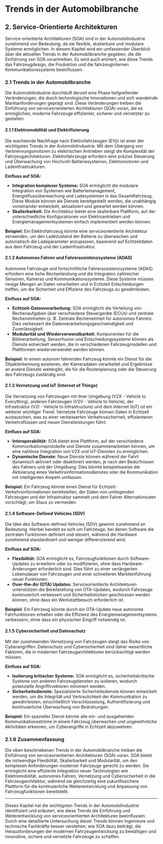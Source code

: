 # Trends in der Automobilbranche

## 2. **Service-Orientierte Architekturen**

Service-orientierte Architekturen (SOA) sind in der Automobilindustrie zunehmend von Bedeutung, da sie flexible, skalierbare und modulare Systeme ermöglichen. In diesem Kapitel wird ein umfassender Überblick über die aktuellen Trends in der Automobilbranche gegeben, die die Einführung von SOA vorantreiben. Es wird auch erörtert, wie diese Trends das Fahrzeugdesign, die Produktion und die fahrzeuginternen Kommunikationssysteme beeinflussen.

### 2.1 **Trends in der Automobilbranche**

Die Automobilindustrie durchläuft derzeit eine Phase tiefgreifender Veränderungen, die durch technologische Innovationen und sich wandelnde Marktanforderungen geprägt sind. Diese Veränderungen treiben die Einführung von serviceorientierten Architekturen (SOA) voran, die es ermöglichen, moderne Fahrzeuge effizienter, sicherer und vernetzter zu gestalten.

#### 2.1.1 **Elektromobilität und Elektrifizierung**

Die wachsende Nachfrage nach Elektrofahrzeugen (EVs) ist einer der wichtigsten Trends in der Automobilindustrie. Mit dem Übergang von Verbrennungsmotoren zu elektrischen Antrieben steigt die Komplexität der Fahrzeugarchitekturen. Elektrofahrzeuge erfordern eine präzise Steuerung und Überwachung von Hochvolt-Batteriesystemen, Elektromotoren und Ladeinfrastrukturen.

**Einfluss auf SOA:**
- **Integration komplexer Systeme:** SOA ermöglicht die modulare Integration von Systemen wie Batteriemanagement, Energieflussüberwachung und Ladesystemen in das Gesamtfahrzeug. Diese Module können als Dienste bereitgestellt werden, die unabhängig voneinander entwickelt, aktualisiert und gewartet werden können.
- **Skalierbarkeit:** Die Architektur bietet eine skalierbare Plattform, auf der unterschiedliche Konfigurationen von Elektroantrieben und Energiemanagementsystemen einfach implementiert werden können.

**Beispiel:**
Ein Elektrofahrzeug könnte eine serviceorientierte Architektur verwenden, um den Ladezustand der Batterie zu überwachen und automatisch die Ladeparameter anzupassen, basierend auf Echtzeitdaten aus dem Fahrzeug und der Ladeinfrastruktur.

#### 2.1.2 **Autonomes Fahren und Fahrerassistenzsysteme (ADAS)**

Autonome Fahrzeuge und fortschrittliche Fahrerassistenzsysteme (ADAS) erfordern eine hohe Rechenleistung und die Integration zahlreicher Sensoren, Kameras und Kommunikationssysteme. Diese Systeme müssen riesige Mengen an Daten verarbeiten und in Echtzeit Entscheidungen treffen, um die Sicherheit und Effizienz des Fahrzeugs zu gewährleisten.

**Einfluss auf SOA:**
- **Echtzeit-Datenverarbeitung:** SOA ermöglicht die Verteilung von Rechenaufgaben über verschiedene Steuergeräte (ECUs) und zentrale Recheneinheiten (z. B. Zentrale Recheneinheit für autonomes Fahren). Dies verbessert die Datenverarbeitungsgeschwindigkeit und Zuverlässigkeit.
- **Modularität und Wiederverwendbarkeit:** Komponenten für die Bildverarbeitung, Sensorfusion und Entscheidungssysteme können als Dienste entwickelt werden, die in verschiedenen Fahrzeugmodellen und Plattformen wiederverwendet werden können.

**Beispiel:**
In einem autonom fahrenden Fahrzeug könnte ein Dienst für die Objekterkennung existieren, der Kameradaten verarbeitet und Ergebnisse an andere Dienste weitergibt, die für die Routenplanung oder die Steuerung des Fahrzeugs zuständig sind.

#### 2.1.3 **Vernetzung und IoT (Internet of Things)**

Die Vernetzung von Fahrzeugen mit ihrer Umgebung (V2X - Vehicle to Everything), anderen Fahrzeugen (V2V - Vehicle to Vehicle), der Infrastruktur (V2I - Vehicle to Infrastructure) und dem Internet (IoT) ist ein weiterer wichtiger Trend. Vernetzte Fahrzeuge können Daten in Echtzeit austauschen, was zu einer verbesserten Verkehrssicherheit, effizienteren Verkehrsflüssen und neuen Dienstleistungen führt.

**Einfluss auf SOA:**
- **Interoperabilität:** SOA bietet eine Plattform, auf der verschiedene Kommunikationsprotokolle und Dienste zusammenarbeiten können, um eine nahtlose Integration von V2X und IoT-Diensten zu ermöglichen.
- **Dynamische Dienste:** Neue Dienste können während der Fahrt dynamisch aktiviert oder deaktiviert werden, je nach den Bedürfnissen des Fahrers und der Umgebung. Dies könnte beispielsweise die Aktivierung eines Verkehrsinformationsdienstes oder die Kommunikation mit intelligenten Ampeln umfassen.

**Beispiel:**
Ein Fahrzeug könnte einen Dienst für Echtzeit-Verkehrsinformationen bereitstellen, der Daten von umliegenden Fahrzeugen und der Infrastruktur sammelt und dem Fahrer Alternativrouten vorschlägt, um Staus zu vermeiden.

#### 2.1.4 **Software-Defined Vehicles (SDV)**

Die Idee des Software-defined Vehicles (SDV) gewinnt zunehmend an Bedeutung. Hierbei handelt es sich um Fahrzeuge, bei denen Software die zentralen Funktionen definiert und steuert, während die Hardware zunehmend standardisiert und weniger differenzierend wird.

**Einfluss auf SOA:**
- **Flexibilität:** SOA ermöglicht es, Fahrzeugfunktionen durch Software-Updates zu erweitern oder zu modifizieren, ohne dass Hardware-Änderungen erforderlich sind. Dies führt zu einer verlängerten Lebensdauer von Fahrzeugen und einer schnelleren Markteinführung neuer Funktionen.
- **Over-the-Air (OTA) Updates:** Serviceorientierte Architekturen unterstützen die Bereitstellung von OTA-Updates, wodurch Fahrzeuge kontinuierlich verbessert und Sicherheitslücken geschlossen werden können, ohne dass ein Werkstattbesuch erforderlich ist.

**Beispiel:**
Ein Fahrzeug könnte durch ein OTA-Update neue autonome Fahrfunktionen erhalten oder die Effizienz des Energiemanagementsystems verbessern, ohne dass ein physischer Eingriff notwendig ist.

#### 2.1.5 **Cybersicherheit und Datenschutz**

Mit der zunehmenden Vernetzung von Fahrzeugen steigt das Risiko von Cyberangriffen. Datenschutz und Cybersicherheit sind daher wesentliche Faktoren, die in modernen Fahrzeugarchitekturen berücksichtigt werden müssen.

**Einfluss auf SOA:**
- **Isolierung kritischer Systeme:** SOA ermöglicht es, sicherheitskritische Systeme von anderen Fahrzeugdiensten zu isolieren, wodurch potenzielle Angriffsvektoren minimiert werden.
- **Sicherheitsdienste:** Spezialisierte Sicherheitsdienste können entwickelt werden, um die Integrität und Vertraulichkeit der Kommunikation zu gewährleisten, einschließlich Verschlüsselung, Authentifizierung und kontinuierliche Überwachung von Bedrohungen.

**Beispiel:**
Ein spezieller Dienst könnte alle ein- und ausgehenden Kommunikationsströme in einem Fahrzeug überwachen und ungewöhnliche Aktivitäten erkennen, um Cyberangriffe in Echtzeit abzuwehren.

### 2.1.6 **Zusammenfassung**

Die oben beschriebenen Trends in der Automobilbranche treiben die Einführung von serviceorientierten Architekturen (SOA) voran. SOA bietet die notwendige Flexibilität, Skalierbarkeit und Modularität, um den komplexen Anforderungen moderner Fahrzeuge gerecht zu werden. Sie ermöglicht eine effiziente Integration neuer Technologien wie Elektromobilität, autonomes Fahren, Vernetzung und Cybersicherheit in die Fahrzeugarchitektur, während sie gleichzeitig eine zukunftssichere Plattform für die kontinuierliche Weiterentwicklung und Anpassung von Fahrzeugfunktionen bereitstellt.

---

Dieses Kapitel hat die wichtigsten Trends in der Automobilindustrie identifiziert und erläutert, wie diese Trends die Einführung und Weiterentwicklung von serviceorientierten Architekturen beeinflussen. Durch eine detaillierte Untersuchung dieser Trends können Ingenieure und technische Fachkräfte besser verstehen, wie SOA dazu beiträgt, die Herausforderungen der modernen Fahrzeugentwicklung zu bewältigen und innovative, sichere und vernetzte Fahrzeuge zu schaffen.